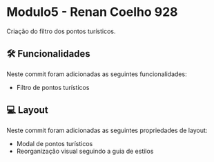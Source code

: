 # Modulo5 - Renan Coelho 928

Criação do filtro dos pontos turísticos.

## 🛠 Funcionalidades

Neste commit foram adicionadas as seguintes funcionalidades:
- Filtro de pontos turísticos

## 💻 Layout
Neste commit foram adicionadas as seguintes propriedades de layout:
- Modal de pontos turísticos
- Reorganização visual seguindo a guia de estilos